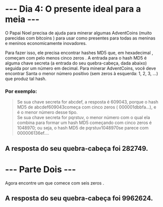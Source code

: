 # --- Dia 4: O presente ideal para a meia ---
O Papai Noel precisa de ajuda para minerar algumas AdventCoins (muito parecidas com bitcoins ) para usar como presentes para todas as meninas e meninos economicamente inovadores.

Para fazer isso, ele precisa encontrar hashes MD5 que, em hexadecimal , começam com pelo menos cinco zeros . A entrada para o hash MD5 é alguma chave secreta (a entrada do seu quebra-cabeça, dada abaixo) seguida por um número em decimal. Para minerar AdventCoins, você deve encontrar Santa o menor número positivo (sem zeros à esquerda: 1, 2, 3, ...) que produz tal hash.

### Por exemplo:

>Se sua chave secreta for abcdef, a resposta é 609043, porque o hash MD5 de abcdef609043começa com cinco zeros ( 000001dbbfa...), e é o menor número desse tipo.  
Se sua chave secreta for pqrstuv, o menor número com o qual ela combina para formar um hash MD5 começando com cinco zeros é 1048970; ou seja, o hash MD5 de pqrstuv1048970se parece com 000006136ef.... 

## A resposta do seu quebra-cabeça foi 282749.

# --- Parte Dois ---
Agora encontre um que comece com seis zeros .

## A resposta do seu quebra-cabeça foi 9962624.